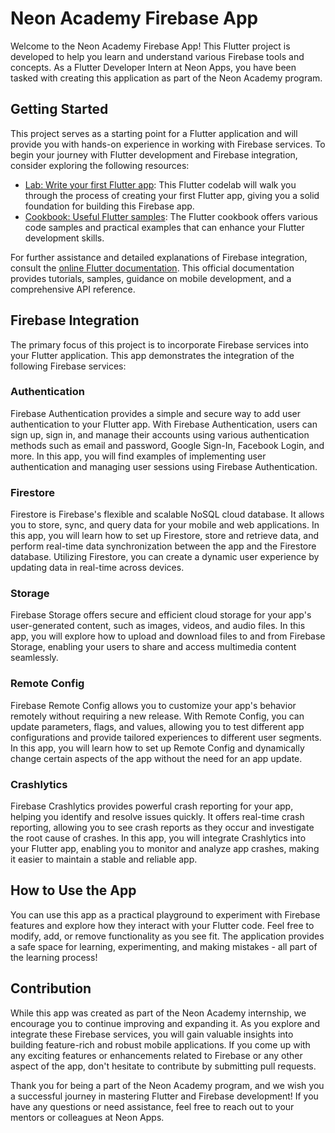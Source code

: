 # Neon Academy Firebase App

Welcome to the Neon Academy Firebase App! This Flutter project is developed to help you learn and understand various Firebase tools and concepts. As a Flutter Developer Intern at Neon Apps, you have been tasked with creating this application as part of the Neon Academy program. 

## Getting Started

This project serves as a starting point for a Flutter application and will provide you with hands-on experience in working with Firebase services. To begin your journey with Flutter development and Firebase integration, consider exploring the following resources:

- [Lab: Write your first Flutter app](https://docs.flutter.dev/get-started/codelab): This Flutter codelab will walk you through the process of creating your first Flutter app, giving you a solid foundation for building this Firebase app.
- [Cookbook: Useful Flutter samples](https://docs.flutter.dev/cookbook): The Flutter cookbook offers various code samples and practical examples that can enhance your Flutter development skills.

For further assistance and detailed explanations of Firebase integration, consult the [online Flutter documentation](https://docs.flutter.dev/). This official documentation provides tutorials, samples, guidance on mobile development, and a comprehensive API reference.

## Firebase Integration

The primary focus of this project is to incorporate Firebase services into your Flutter application. This app demonstrates the integration of the following Firebase services:

### Authentication

Firebase Authentication provides a simple and secure way to add user authentication to your Flutter app. With Firebase Authentication, users can sign up, sign in, and manage their accounts using various authentication methods such as email and password, Google Sign-In, Facebook Login, and more. In this app, you will find examples of implementing user authentication and managing user sessions using Firebase Authentication.

### Firestore

Firestore is Firebase's flexible and scalable NoSQL cloud database. It allows you to store, sync, and query data for your mobile and web applications. In this app, you will learn how to set up Firestore, store and retrieve data, and perform real-time data synchronization between the app and the Firestore database. Utilizing Firestore, you can create a dynamic user experience by updating data in real-time across devices.

### Storage

Firebase Storage offers secure and efficient cloud storage for your app's user-generated content, such as images, videos, and audio files. In this app, you will explore how to upload and download files to and from Firebase Storage, enabling your users to share and access multimedia content seamlessly.

### Remote Config

Firebase Remote Config allows you to customize your app's behavior remotely without requiring a new release. With Remote Config, you can update parameters, flags, and values, allowing you to test different app configurations and provide tailored experiences to different user segments. In this app, you will learn how to set up Remote Config and dynamically change certain aspects of the app without the need for an app update.

### Crashlytics

Firebase Crashlytics provides powerful crash reporting for your app, helping you identify and resolve issues quickly. It offers real-time crash reporting, allowing you to see crash reports as they occur and investigate the root cause of crashes. In this app, you will integrate Crashlytics into your Flutter app, enabling you to monitor and analyze app crashes, making it easier to maintain a stable and reliable app.

## How to Use the App

You can use this app as a practical playground to experiment with Firebase features and explore how they interact with your Flutter code. Feel free to modify, add, or remove functionality as you see fit. The application provides a safe space for learning, experimenting, and making mistakes - all part of the learning process!

## Contribution

While this app was created as part of the Neon Academy internship, we encourage you to continue improving and expanding it. As you explore and integrate these Firebase services, you will gain valuable insights into building feature-rich and robust mobile applications. If you come up with any exciting features or enhancements related to Firebase or any other aspect of the app, don't hesitate to contribute by submitting pull requests.

Thank you for being a part of the Neon Academy program, and we wish you a successful journey in mastering Flutter and Firebase development! If you have any questions or need assistance, feel free to reach out to your mentors or colleagues at Neon Apps.
